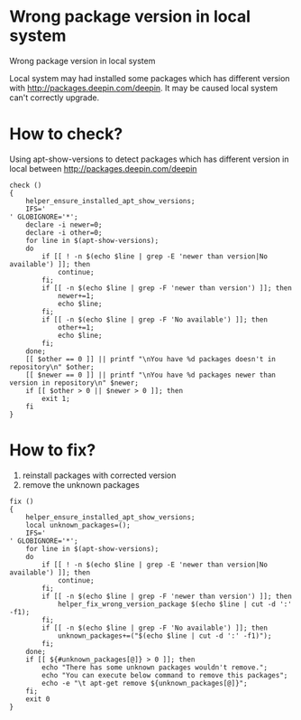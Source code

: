 # Wrong package version in local system

Wrong package version in local system

Local system may had installed some packages
which has different version with http://packages.deepin.com/deepin.
It may be caused local system can't correctly upgrade.

# How to check?

Using apt-show-versions to detect packages which has
different version in local between http://packages.deepin.com/deepin

```
check () 
{ 
    helper_ensure_installed_apt_show_versions;
    IFS='
' GLOBIGNORE='*';
    declare -i newer=0;
    declare -i other=0;
    for line in $(apt-show-versions);
    do
        if [[ ! -n $(echo $line | grep -E 'newer than version|No available') ]]; then
            continue;
        fi;
        if [[ -n $(echo $line | grep -F 'newer than version') ]]; then
            newer+=1;
            echo $line;
        fi;
        if [[ -n $(echo $line | grep -F 'No available') ]]; then
            other+=1;
            echo $line;
        fi;
    done;
    [[ $other == 0 ]] || printf "\nYou have %d packages doesn't in repository\n" $other;
    [[ $newer == 0 ]] || printf "\nYou have %d packages newer than version in repository\n" $newer;
    if [[ $other > 0 || $newer > 0 ]]; then
        exit 1;
    fi
}
```

# How to fix?

1. reinstall packages with corrected version
2. remove the unknown packages

```
fix () 
{ 
    helper_ensure_installed_apt_show_versions;
    local unknown_packages=();
    IFS='
' GLOBIGNORE='*';
    for line in $(apt-show-versions);
    do
        if [[ ! -n $(echo $line | grep -E 'newer than version|No available') ]]; then
            continue;
        fi;
        if [[ -n $(echo $line | grep -F 'newer than version') ]]; then
            helper_fix_wrong_version_package $(echo $line | cut -d ':' -f1);
        fi;
        if [[ -n $(echo $line | grep -F 'No available') ]]; then
            unknown_packages+=("$(echo $line | cut -d ':' -f1)");
        fi;
    done;
    if [[ ${#unknown_packages[@]} > 0 ]]; then
        echo "There has some unknown packages wouldn't remove.";
        echo "You can execute below command to remove this packages";
        echo -e "\t apt-get remove ${unknown_packages[@]}";
    fi;
    exit 0
}
```
